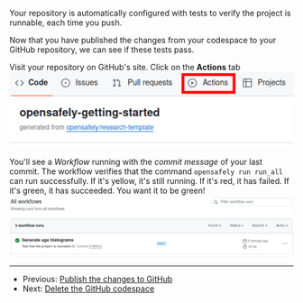Your repository is automatically configured with tests to verify the project is runnable,
each time you push.

Now that you have published the changes from your codespace to your GitHub repository,
we can see if these tests pass.

Visit your repository on GitHub's site. Click on the **Actions** tab
![The GitHub Actions tab in a repository.](../../../images/getting-started-github-actions-tab.png)

You'll see a *Workflow* running with the *commit message* of your last
commit. The workflow verifies that the command `opensafely run run_all` can
run successfully. If it's yellow, it's still running. If it's red, it
has failed. If it's green, it has succeeded. You want it to be green!
![The GitHub Actions tab showing a successful workflow.](../../../images/getting-started-github-actions-workflow-success.png)

---

* Previous: [Publish the changes to GitHub](../publish-the-changes-to-github/index.md)
* Next: [Delete the GitHub codespace](../delete-the-github-codespace/index.md)
